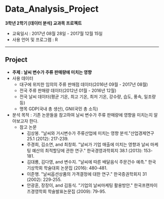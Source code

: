 # Data_Analysis_Project
 **3학년 2학기 [데이터 분석] 교과목 프로젝트**
 - 교육일시 : 2017년 08월 28일 - 2017월 12월 15일
 - 사용 언어 및 프로그램 : R
 -------------------------------------------------------------------------------------------------------------------
 ## Project
 - **주제 : 날씨 변수가 주류 판매량에 미치는 영향**
 - 사용 데이터
   - 대구에 위치한 임의의 주류 판매점 데이터(2016년 09월 - 2017년 08월)
   - 전국 주류 판매량 데이터(2012년 01월 - 2016년 12월)
   - 전국 날씨 데이터(평균 기온, 최고 기온, 최저 기온, 강수량, 습도, 풍속, 일조량 등)
   - 명목 GDP(국내 총 생산), GNI(국민 총 소득)
 - 분석 목적 : 기존 논문들을 참고하여 날씨 변수가 주류 판매량에 영향을 미치는지 알아보고자 한다.
   - 참고 논문
     - 김상봉. "날씨와 거시변수가 주류산업에 미치는 영향 분석."산업경제연구 25.1 (2012): 217-239.
     - 주경희, 김소연, and 최창희. "날씨가 기업 매출에 미치는 영향과 날씨 마케팅 예산의 최적할당에 관한 연구." 한국경영과학회지 38.1 (2013): 153-181.
     - 김대룡, 김다영, and 변수지. "날씨에 따른 배달음식 주문건수 예측." 한국기상학회 학술대회 논문집 (2016): 480-481.
     - 이준행. "날씨옵션상품의 가격결정에 대한 연구." 한국증권학회지 31 (2002): 229-255.
     - 안광훈, 장장이, and 김동식. "기업의 날씨마케팅 활용방안." 한국프랜차이즈경영학회 학술발표논문집 (2009): 79-95.
   
